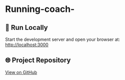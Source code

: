 # Running-coach-

## 🚀 Run Locally

Start the development server and open your browser at:
[http://localhost:3000](http://localhost:3000)

## 🌐 Project Repository

[View on GitHub](https://github.com/nadavyigal/Running-coach-/tree/main)